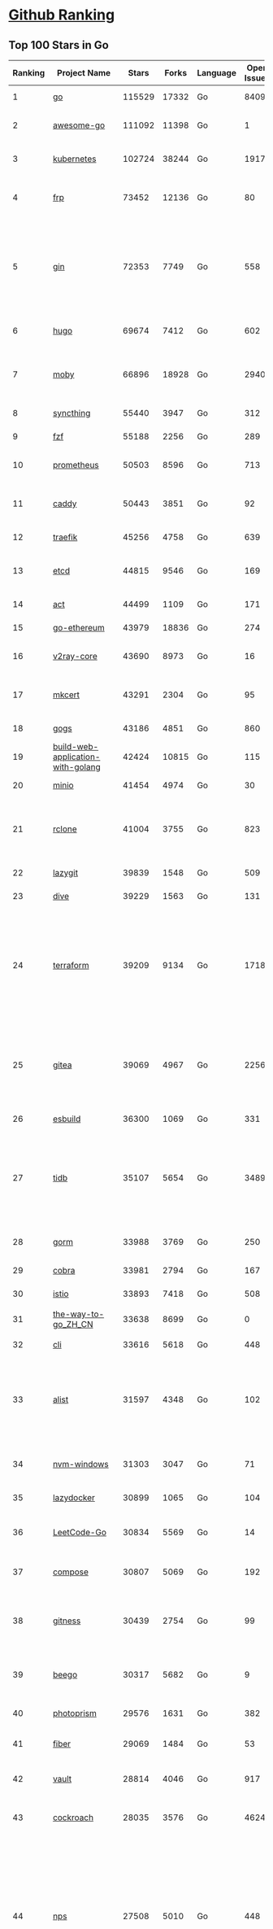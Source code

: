 [Github Ranking](../README.md)
==========

## Top 100 Stars in Go

| Ranking | Project Name | Stars | Forks | Language | Open Issues | Description | Last Commit |
| ------- | ------------ | ----- | ----- | -------- | ----------- | ----------- | ----------- |
| 1 | [go](https://github.com/golang/go) | 115529 | 17332 | Go | 8409 | The Go programming language | 2023-11-05T19:04:36Z |
| 2 | [awesome-go](https://github.com/avelino/awesome-go) | 111092 | 11398 | Go | 1 | A curated list of awesome Go frameworks, libraries and software | 2023-11-05T10:50:39Z |
| 3 | [kubernetes](https://github.com/kubernetes/kubernetes) | 102724 | 38244 | Go | 1917 | Production-Grade Container Scheduling and Management | 2023-11-06T02:58:56Z |
| 4 | [frp](https://github.com/fatedier/frp) | 73452 | 12136 | Go | 80 | A fast reverse proxy to help you expose a local server behind a NAT or firewall to the internet. | 2023-11-06T02:51:48Z |
| 5 | [gin](https://github.com/gin-gonic/gin) | 72353 | 7749 | Go | 558 | Gin is a HTTP web framework written in Go (Golang). It features a Martini-like API with much better performance -- up to 40 times faster. If you need smashing performance, get yourself some Gin. | 2023-11-01T08:52:18Z |
| 6 | [hugo](https://github.com/gohugoio/hugo) | 69674 | 7412 | Go | 602 | The world’s fastest framework for building websites. | 2023-11-04T10:09:11Z |
| 7 | [moby](https://github.com/moby/moby) | 66896 | 18928 | Go | 2940 | The Moby Project - a collaborative project for the container ecosystem to assemble container-based systems | 2023-11-05T17:41:39Z |
| 8 | [syncthing](https://github.com/syncthing/syncthing) | 55440 | 3947 | Go | 312 | Open Source Continuous File Synchronization | 2023-11-05T22:31:53Z |
| 9 | [fzf](https://github.com/junegunn/fzf) | 55188 | 2256 | Go | 289 | :cherry_blossom: A command-line fuzzy finder | 2023-11-05T01:53:51Z |
| 10 | [prometheus](https://github.com/prometheus/prometheus) | 50503 | 8596 | Go | 713 | The Prometheus monitoring system and time series database. | 2023-11-05T22:13:30Z |
| 11 | [caddy](https://github.com/caddyserver/caddy) | 50443 | 3851 | Go | 92 | Fast and extensible multi-platform HTTP/1-2-3 web server with automatic HTTPS | 2023-11-06T02:45:02Z |
| 12 | [traefik](https://github.com/traefik/traefik) | 45256 | 4758 | Go | 639 | The Cloud Native Application Proxy | 2023-11-05T21:28:11Z |
| 13 | [etcd](https://github.com/etcd-io/etcd) | 44815 | 9546 | Go | 169 | Distributed reliable key-value store for the most critical data of a distributed system | 2023-11-06T01:20:37Z |
| 14 | [act](https://github.com/nektos/act) | 44499 | 1109 | Go | 171 | Run your GitHub Actions locally 🚀 | 2023-11-06T02:50:58Z |
| 15 | [go-ethereum](https://github.com/ethereum/go-ethereum) | 43979 | 18836 | Go | 274 | Official Go implementation of the Ethereum protocol | 2023-11-05T18:54:51Z |
| 16 | [v2ray-core](https://github.com/v2ray/v2ray-core) | 43690 | 8973 | Go | 16 | A platform for building proxies to bypass network restrictions. | 2023-10-18T03:57:30Z |
| 17 | [mkcert](https://github.com/FiloSottile/mkcert) | 43291 | 2304 | Go | 95 | A simple zero-config tool to make locally trusted development certificates with any names you'd like. | 2023-11-03T20:20:49Z |
| 18 | [gogs](https://github.com/gogs/gogs) | 43186 | 4851 | Go | 860 | Gogs is a painless self-hosted Git service | 2023-11-05T15:33:27Z |
| 19 | [build-web-application-with-golang](https://github.com/astaxie/build-web-application-with-golang) | 42424 | 10815 | Go | 115 | A golang ebook intro how to build a web with golang | 2023-09-26T05:49:16Z |
| 20 | [minio](https://github.com/minio/minio) | 41454 | 4974 | Go | 30 | High Performance Object Storage for AI | 2023-11-06T01:54:20Z |
| 21 | [rclone](https://github.com/rclone/rclone) | 41004 | 3755 | Go | 823 | "rsync for cloud storage" - Google Drive, S3, Dropbox, Backblaze B2, One Drive, Swift, Hubic, Wasabi, Google Cloud Storage, Yandex Files | 2023-11-05T12:37:26Z |
| 22 | [lazygit](https://github.com/jesseduffield/lazygit) | 39839 | 1548 | Go | 509 | simple terminal UI for git commands | 2023-11-05T21:06:00Z |
| 23 | [dive](https://github.com/wagoodman/dive) | 39229 | 1563 | Go | 131 | A tool for exploring each layer in a docker image | 2023-11-04T09:41:27Z |
| 24 | [terraform](https://github.com/hashicorp/terraform) | 39209 | 9134 | Go | 1718 | Terraform enables you to safely and predictably create, change, and improve infrastructure. It is a source-available tool that codifies APIs into declarative configuration files that can be shared amongst team members, treated as code, edited, reviewed, and versioned. | 2023-11-05T06:13:54Z |
| 25 | [gitea](https://github.com/go-gitea/gitea) | 39069 | 4967 | Go | 2256 | Git with a cup of tea! Painless self-hosted all-in-one software development service, including Git hosting, code review, team collaboration, package registry and CI/CD | 2023-11-06T02:59:54Z |
| 26 | [esbuild](https://github.com/evanw/esbuild) | 36300 | 1069 | Go | 331 | An extremely fast bundler for the web | 2023-11-04T08:46:48Z |
| 27 | [tidb](https://github.com/pingcap/tidb) | 35107 | 5654 | Go | 3489 | TiDB is an open-source, cloud-native, distributed, MySQL-Compatible database for elastic scale and real-time analytics. Try AI-powered Chat2Query free at : https://tidbcloud.com/free-trial | 2023-11-06T02:55:37Z |
| 28 | [gorm](https://github.com/go-gorm/gorm) | 33988 | 3769 | Go | 250 | The fantastic ORM library for Golang, aims to be developer friendly | 2023-10-30T09:15:50Z |
| 29 | [cobra](https://github.com/spf13/cobra) | 33981 | 2794 | Go | 167 | A Commander for modern Go CLI interactions | 2023-11-04T23:35:21Z |
| 30 | [istio](https://github.com/istio/istio) | 33893 | 7418 | Go | 508 | Connect, secure, control, and observe services. | 2023-11-06T01:12:54Z |
| 31 | [the-way-to-go_ZH_CN](https://github.com/unknwon/the-way-to-go_ZH_CN) | 33638 | 8699 | Go | 0 | 《The Way to Go》中文译本，中文正式名《Go 入门指南》 | 2023-08-12T01:54:36Z |
| 32 | [cli](https://github.com/cli/cli) | 33616 | 5618 | Go | 448 | GitHub’s official command line tool | 2023-11-04T07:30:26Z |
| 33 | [alist](https://github.com/alist-org/alist) | 31597 | 4348 | Go | 102 | 🗂️A file list/WebDAV program that supports multiple storages, powered by Gin and Solidjs. / 一个支持多存储的文件列表/WebDAV程序，使用 Gin 和 Solidjs。 | 2023-11-05T14:41:14Z |
| 34 | [nvm-windows](https://github.com/coreybutler/nvm-windows) | 31303 | 3047 | Go | 71 | A node.js version management utility for Windows. Ironically written in Go. | 2023-10-31T12:07:58Z |
| 35 | [lazydocker](https://github.com/jesseduffield/lazydocker) | 30899 | 1065 | Go | 104 | The lazier way to manage everything docker | 2023-10-30T15:37:55Z |
| 36 | [LeetCode-Go](https://github.com/halfrost/LeetCode-Go) | 30834 | 5569 | Go | 14 | ✅ Solutions to LeetCode by Go, 100% test coverage, runtime beats 100% / LeetCode 题解 | 2023-10-11T23:26:58Z |
| 37 | [compose](https://github.com/docker/compose) | 30807 | 5069 | Go | 192 | Define and run multi-container applications with Docker | 2023-11-02T18:15:10Z |
| 38 | [gitness](https://github.com/harness/gitness) | 30439 | 2754 | Go | 99 | Gitness is an Open Source developer platform with Source Control management, Continuous Integration and Continuous Delivery. | 2023-11-04T00:20:44Z |
| 39 | [beego](https://github.com/beego/beego) | 30317 | 5682 | Go | 9 | beego is an open-source, high-performance web framework for the Go programming language. | 2023-10-27T13:59:35Z |
| 40 | [photoprism](https://github.com/photoprism/photoprism) | 29576 | 1631 | Go | 382 | AI-Powered Photos App for the Decentralized Web 🌈💎✨ | 2023-11-03T15:05:17Z |
| 41 | [fiber](https://github.com/gofiber/fiber) | 29069 | 1484 | Go | 53 | ⚡️ Express inspired web framework written in Go | 2023-11-05T15:01:29Z |
| 42 | [vault](https://github.com/hashicorp/vault) | 28814 | 4046 | Go | 917 | A tool for secrets management, encryption as a service, and privileged access management | 2023-11-06T01:47:37Z |
| 43 | [cockroach](https://github.com/cockroachdb/cockroach) | 28035 | 3576 | Go | 4624 | CockroachDB - the open source, cloud-native distributed SQL database. | 2023-11-06T01:55:34Z |
| 44 | [nps](https://github.com/ehang-io/nps) | 27508 | 5010 | Go | 448 | 一款轻量级、高性能、功能强大的内网穿透代理服务器。支持tcp、udp、socks5、http等几乎所有流量转发，可用来访问内网网站、本地支付接口调试、ssh访问、远程桌面，内网dns解析、内网socks5代理等等……，并带有功能强大的web管理端。a lightweight, high-performance, powerful intranet penetration proxy server, with a powerful web management terminal. | 2023-09-25T03:11:16Z |
| 45 | [minikube](https://github.com/kubernetes/minikube) | 27471 | 4778 | Go | 896 | Run Kubernetes locally | 2023-11-04T22:56:10Z |
| 46 | [consul](https://github.com/hashicorp/consul) | 27256 | 4421 | Go | 1101 | Consul is a distributed, highly available, and data center aware solution to connect and configure applications across dynamic, distributed infrastructure. | 2023-11-05T05:07:38Z |
| 47 | [portainer](https://github.com/portainer/portainer) | 26984 | 2270 | Go | 336 | Making Docker and Kubernetes management easy. | 2023-11-06T02:06:13Z |
| 48 | [echo](https://github.com/labstack/echo) | 26972 | 2227 | Go | 52 | High performance, minimalist Go web framework | 2023-11-05T16:01:01Z |
| 49 | [pocketbase](https://github.com/pocketbase/pocketbase) | 26653 | 1116 | Go | 37 | Open Source realtime backend in 1 file | 2023-11-05T20:35:21Z |
| 50 | [go-zero](https://github.com/zeromicro/go-zero) | 26227 | 3702 | Go | 325 | A cloud-native Go microservices framework with cli tool for productivity. | 2023-11-04T14:49:01Z |
| 51 | [kit](https://github.com/go-kit/kit) | 25585 | 2473 | Go | 35 | A standard library for microservices. | 2023-09-14T08:38:47Z |
| 52 | [helm](https://github.com/helm/helm) | 25173 | 6902 | Go | 275 | The Kubernetes Package Manager | 2023-11-05T22:00:48Z |
| 53 | [v2ray-core](https://github.com/v2fly/v2ray-core) | 25015 | 4177 | Go | 34 | A platform for building proxies to bypass network restrictions. | 2023-11-03T11:50:07Z |
| 54 | [croc](https://github.com/schollz/croc) | 24949 | 1021 | Go | 119 | Easily and securely send things from one computer to another :crocodile: :package: | 2023-11-05T15:30:14Z |
| 55 | [k3s](https://github.com/k3s-io/k3s) | 24888 | 2147 | Go | 116 | Lightweight Kubernetes | 2023-11-05T18:03:56Z |
| 56 | [iris](https://github.com/kataras/iris) | 24444 | 2493 | Go | 95 | The fastest HTTP/2 Go Web Framework. New, modern and easy to learn. Fast development with Code you control. Unbeatable cost-performance ratio :rocket: | 2023-11-05T20:24:42Z |
| 57 | [viper](https://github.com/spf13/viper) | 24422 | 2005 | Go | 380 | Go configuration with fangs | 2023-10-31T23:12:58Z |
| 58 | [nsq](https://github.com/nsqio/nsq) | 23860 | 2897 | Go | 51 | A realtime distributed messaging platform | 2023-11-03T16:52:24Z |
| 59 | [milvus](https://github.com/milvus-io/milvus) | 23830 | 2584 | Go | 424 | A cloud-native vector database, storage for next generation AI applications | 2023-11-06T02:55:05Z |
| 60 | [faas](https://github.com/openfaas/faas) | 23644 | 1883 | Go | 27 | OpenFaaS - Serverless Functions Made Simple | 2023-11-02T15:54:25Z |
| 61 | [logrus](https://github.com/sirupsen/logrus) | 23396 | 2305 | Go | 2 | Structured, pluggable logging for Go. | 2023-10-23T12:38:24Z |
| 62 | [Wox](https://github.com/Wox-launcher/Wox) | 23353 | 2374 | Go | 341 | A cross-platform launcher that simply works | 2023-11-05T13:26:10Z |
| 63 | [ngrok](https://github.com/inconshreveable/ngrok) | 23304 | 4336 | Go | 231 | Introspected tunnels to localhost | 2023-09-27T10:24:46Z |
| 64 | [docker_practice](https://github.com/yeasy/docker_practice) | 23072 | 5613 | Go | 5 | Learn and understand Docker&Container technologies, with real DevOps practice! | 2023-10-25T21:40:38Z |
| 65 | [go-patterns](https://github.com/tmrts/go-patterns) | 23049 | 2140 | Go | 17 | Curated list of Go design patterns, recipes and idioms | 2023-10-01T05:09:32Z |
| 66 | [micro](https://github.com/zyedidia/micro) | 22935 | 1161 | Go | 728 | A modern and intuitive terminal-based text editor | 2023-11-03T17:10:50Z |
| 67 | [k9s](https://github.com/derailed/k9s) | 22690 | 1451 | Go | 443 | 🐶 Kubernetes CLI To Manage Your Clusters In Style! | 2023-11-05T22:05:47Z |
| 68 | [hub](https://github.com/mislav/hub) | 22556 | 2417 | Go | 238 | A command-line tool that makes git easier to use with GitHub. | 2023-10-24T04:31:06Z |
| 69 | [dapr](https://github.com/dapr/dapr) | 22522 | 1765 | Go | 380 | Dapr is a portable, event-driven, runtime for building distributed applications across cloud and edge. | 2023-11-06T02:02:48Z |
| 70 | [lux](https://github.com/iawia002/lux) | 22440 | 2599 | Go | 456 | 👾 Fast and simple video download library and CLI tool written in Go | 2023-10-23T01:30:41Z |
| 71 | [vegeta](https://github.com/tsenart/vegeta) | 22062 | 1359 | Go | 57 | HTTP load testing tool and library. It's over 9000! | 2023-10-17T15:02:17Z |
| 72 | [k6](https://github.com/grafana/k6) | 21890 | 1150 | Go | 409 | A modern load testing tool, using Go and JavaScript - https://k6.io | 2023-11-03T15:37:50Z |
| 73 | [fyne](https://github.com/fyne-io/fyne) | 21741 | 1263 | Go | 581 | Cross platform GUI toolkit in Go inspired by Material Design | 2023-11-05T17:28:08Z |
| 74 | [rancher](https://github.com/rancher/rancher) | 21724 | 2908 | Go | 2670 | Complete container management platform | 2023-11-05T04:36:15Z |
| 75 | [kratos](https://github.com/go-kratos/kratos) | 21637 | 3940 | Go | 98 | Your ultimate Go microservices framework for the cloud-native era. | 2023-11-06T00:13:47Z |
| 76 | [restic](https://github.com/restic/restic) | 21539 | 1381 | Go | 405 | Fast, secure, efficient backup program | 2023-11-02T21:02:15Z |
| 77 | [filebrowser](https://github.com/filebrowser/filebrowser) | 21310 | 2522 | Go | 52 | 📂 Web File Browser | 2023-11-04T18:38:45Z |
| 78 | [delve](https://github.com/go-delve/delve) | 21237 | 2124 | Go | 96 | Delve is a debugger for the Go programming language. | 2023-11-05T16:36:37Z |
| 79 | [harbor](https://github.com/goharbor/harbor) | 21136 | 4475 | Go | 560 | An open source trusted cloud native registry project that stores, signs, and scans content. | 2023-11-06T02:52:53Z |
| 80 | [colly](https://github.com/gocolly/colly) | 21050 | 1667 | Go | 141 | Elegant Scraper and Crawler Framework for Golang | 2023-11-03T21:17:12Z |
| 81 | [go-micro](https://github.com/go-micro/go-micro) | 20943 | 2349 | Go | 82 | A Go microservices framework | 2023-10-30T15:37:14Z |
| 82 | [cli](https://github.com/urfave/cli) | 20907 | 1698 | Go | 42 | A simple, fast, and fun package for building command line apps in Go | 2023-10-11T00:53:00Z |
| 83 | [testify](https://github.com/stretchr/testify) | 20873 | 1520 | Go | 263 | A toolkit with common assertions and mocks that plays nicely with the standard library | 2023-11-02T00:57:25Z |
| 84 | [bubbletea](https://github.com/charmbracelet/bubbletea) | 20529 | 632 | Go | 50 | A powerful little TUI framework 🏗 | 2023-11-05T07:00:59Z |
| 85 | [loki](https://github.com/grafana/loki) | 20468 | 3010 | Go | 1102 | Like Prometheus, but for logs. | 2023-11-06T03:00:46Z |
| 86 | [learn-go-with-tests](https://github.com/quii/learn-go-with-tests) | 20440 | 2696 | Go | 38 | Learn Go with test-driven development | 2023-10-28T17:32:58Z |
| 87 | [fasthttp](https://github.com/valyala/fasthttp) | 20324 | 1689 | Go | 70 | Fast HTTP package for Go. Tuned for high performance. Zero memory allocations in hot paths. Up to 10x faster than net/http | 2023-11-05T18:31:04Z |
| 88 | [websocket](https://github.com/gorilla/websocket) | 20091 | 3442 | Go | 32 | Package gorilla/websocket is a fast, well-tested and widely used WebSocket implementation for Go. | 2023-11-05T21:55:32Z |
| 89 | [memos](https://github.com/usememos/memos) | 20070 | 1457 | Go | 190 | A privacy-first, lightweight note-taking service. Easily capture and share your great thoughts. | 2023-11-06T00:06:50Z |
| 90 | [zap](https://github.com/uber-go/zap) | 19961 | 1428 | Go | 100 | Blazing fast, structured, leveled logging in Go. | 2023-11-03T22:45:30Z |
| 91 | [dgraph](https://github.com/dgraph-io/dgraph) | 19715 | 1498 | Go | 212 | The high-performance database for modern applications | 2023-10-30T15:46:32Z |
| 92 | [podman](https://github.com/containers/podman) | 19606 | 2094 | Go | 439 | Podman: A tool for managing OCI containers and pods. | 2023-11-06T00:23:42Z |
| 93 | [mux](https://github.com/gorilla/mux) | 19388 | 1819 | Go | 10 | Package gorilla/mux is a powerful HTTP router and URL matcher for building Go web servers with 🦍 | 2023-11-05T21:57:14Z |
| 94 | [Cloudreve](https://github.com/cloudreve/Cloudreve) | 19274 | 3179 | Go | 194 | 🌩支持多家云存储的云盘系统 (Self-hosted file management and sharing system, supports multiple storage providers) | 2023-10-07T12:15:37Z |
| 95 | [trivy](https://github.com/aquasecurity/trivy) | 19192 | 1947 | Go | 161 | Find vulnerabilities, misconfigurations, secrets, SBOM in containers, Kubernetes, code repositories, clouds and more | 2023-11-06T02:31:29Z |
| 96 | [AdGuardHome](https://github.com/AdguardTeam/AdGuardHome) | 19142 | 1549 | Go | 906 | Network-wide ads & trackers blocking DNS server | 2023-11-03T14:24:37Z |
| 97 | [grpc-go](https://github.com/grpc/grpc-go) | 19043 | 4176 | Go | 113 | The Go language implementation of gRPC. HTTP/2 based RPC | 2023-11-06T02:25:08Z |
| 98 | [wails](https://github.com/wailsapp/wails) | 18797 | 939 | Go | 179 | Create beautiful applications using Go | 2023-11-06T00:12:23Z |
| 99 | [gin-vue-admin](https://github.com/flipped-aurora/gin-vue-admin) | 18641 | 5630 | Go | 32 | 基于vite+vue3+gin搭建的开发基础平台（支持TS,JS混用），集成jwt鉴权，权限管理，动态路由，显隐可控组件，分页封装，多点登录拦截，资源权限，上传下载，代码生成器，表单生成器,chatGPT自动查表等开发必备功能。 | 2023-11-05T05:22:58Z |
| 100 | [jaeger](https://github.com/jaegertracing/jaeger) | 18577 | 2278 | Go | 336 | CNCF Jaeger, a Distributed Tracing Platform | 2023-11-06T02:37:19Z |

